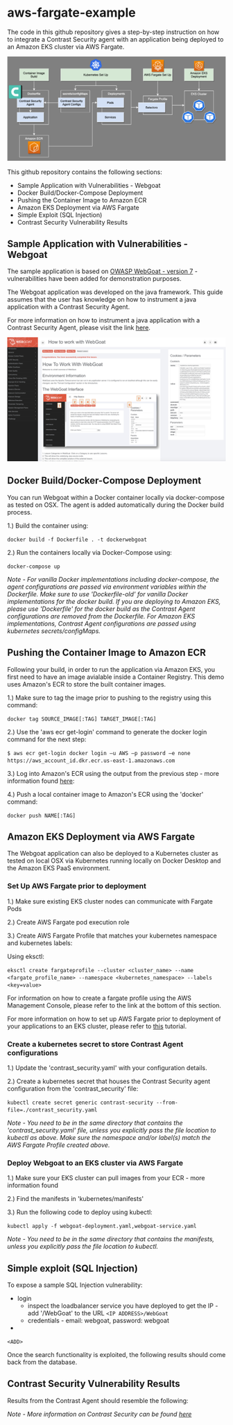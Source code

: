 # aws-fargate-example

The code in this github repository gives a step-by-step instruction on how to integrate a Contrast Security agent with an application being deployed to an Amazon EKS cluster via AWS Fargate.

![Contrast Fargate-EKS Integration Example](/diagrams/aws-fargate-contrast-security-integration-1a.png)

This github repository contains the following sections:
* Sample Application with Vulnerabilities - Webgoat
* Docker Build/Docker-Compose Deployment
* Pushing the Container Image to Amazon ECR
* Amazon EKS Deployment via AWS Fargate
* Simple Exploit (SQL Injection)
* Contrast Security Vulnerability Results

## Sample Application with Vulnerabilities - Webgoat

The sample application is based on [OWASP WebGoat - version 7](https://github.com/WebGoat) - vulnerabilities have been added for demonstration purposes.

The Webgoat application was developed on the java framework.  This guide assumes that the user has knowledge on how to instrument a java application with a Contrast Security Agent.  

For more information on how to instrument a java application with a Contrast Security Agent, please visit the link [here](https://docs.contrastsecurity.com/en/install-the-java-agent.html).

![Contrast Fargate-EKS Integration Example](/diagrams/webggoat-post-landing.png)

## Docker Build/Docker-Compose Deployment

You can run Webgoat within a Docker container locally via docker-compose as tested on OSX. The agent is added automatically during the Docker build process.

1.) Build the container using:

`docker build -f Dockerfile . -t dockerwebgoat`

2.) Run the containers locally via Docker-Compose using: 

`docker-compose up`

*Note - For vanilla Docker implementations including docker-compose, the agent configurations are passed via environment variables within the Dockerfile.  Make sure to use 'Dockerfile-old' for vanilla Docker implementations for the docker build.  If you are deploying to Amazon EKS, please use 'Dockerfile' for the docker build as the Contrast Agent configurations are removed from the Dockerfile.  For Amazon EKS implementations, Contrast Agent configurations are passed using kubernetes secrets/configMaps.* 

## Pushing the Container Image to Amazon ECR

Following your build, in order to run the application via Amazon EKS, you first need to have an image avialable inside a Container Registry.  This demo uses Amazon's ECR to store the built container images. 

1.) Make sure to tag the image prior to pushing to the registry using this command:

`docker tag SOURCE_IMAGE[:TAG] TARGET_IMAGE[:TAG]`

2.) Use the 'aws ecr get-login' command to generate the docker login command for the next step:

`$ aws ecr get-login docker login –u AWS –p password –e none https://aws_account_id.dkr.ecr.us-east-1.amazonaws.com`

3.) Log into Amazon's ECR using the output from the previous step - more information found [here](https://aws.amazon.com/blogs/compute/authenticating-amazon-ecr-repositories-for-docker-cli-with-credential-helper/#:~:text=Overview%20of%20Amazon%20ECS%20and%20Amazon%20ECR&text=ECR%20is%20a%20private%20Docker,%2C%20pull%2C%20and%20manage%20images.):

4.) Push a local container image to Amazon's ECR using the 'docker' command:

`docker push NAME[:TAG]`

## Amazon EKS Deployment via AWS Fargate

The Webgoat application can also be deployed to a Kubernetes cluster as tested on local OSX via Kubernetes running locally on Docker Desktop and the Amazon EKS PaaS environment. 
 
### Set Up AWS Fargate prior to deployment

1.) Make sure existing EKS cluster nodes can communicate with Fargate Pods

2.) Create AWS Fargate pod execution role

3.) Create AWS Fargate Profile that matches your kubernetes namespace and kubernetes labels:

Using eksctl:

`eksctl create fargateprofile --cluster <cluster_name> --name <fargate_profile_name> --namespace <kubernetes_namespace> --labels <key=value>`

For information on how to create a fargate profile using the AWS Management Console, please refer to the link at the bottom of this section.

For more information on how to set up AWS Fargate prior to deployment of your applications to an EKS cluster, please refer to [this](https://docs.amazonaws.cn/en_us/eks/latest/userguide/fargate-getting-started.html) tutorial.

### Create a kubernetes secret to store Contrast Agent configurations

1.) Update the 'contrast_security.yaml' with your configuration details.

2.) Create a kubernetes secret that houses the Contrast Security agent configuration from the 'contrast_security' file:

`kubectl create secret generic contrast-security --from-file=./contrast_security.yaml`

*Note - You need to be in the same directory that contains the 'contrast_security.yaml' file, unless you explicitly pass the file location to kubectl as above.  Make sure the namespace and/or label(s) match the AWS Fargate Profile created above.*

### Deploy Webgoat to an EKS cluster via AWS Fargate

1.) Make sure your EKS cluster can pull images from your ECR - more information found <ADD>

2.) Find the manifests in 'kubernetes/manifests'

3.) Run the following code to deploy using kubectl:

`kubectl apply -f webgoat-deployment.yaml,webgoat-service.yaml`

*Note - You need to be in the same directory that contains the manifests, unless you explicitly pass the file location to kubectl.*

## Simple exploit (SQL Injection)

To expose a sample SQL Injection vulnerability:
* login 
  *  inspect the loadbalancer service you have deployed to get the IP - add '/WebGoat' to the URL 
  `<IP ADDRESS>/WebGoat`
  *  credentials - email: webgoat, password: webgoat
*  <ADD>

`<ADD>`

Once the search functionality is exploited, the following results should come back from the database.

## Contrast Security Vulnerability Results

Results from the Contrast Agent should resemble the following: 

*Note - More information on Contrast Security can be found [here](www.contrastsecurity.com)*

